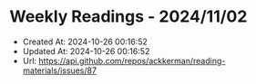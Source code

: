 # Weekly Readings - 2024/11/02

- Created At: 2024-10-26 00:16:52
- Updated At: 2024-10-26 00:16:52
- Url: https://api.github.com/repos/ackkerman/reading-materials/issues/87

